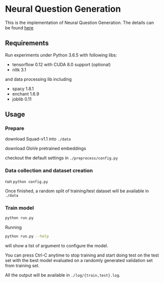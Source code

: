 # Neural Question Generation

This is the implementation of Neural Question Generation. The details can be found [here](QG_report.pdf)

## Requirements
Run experiments under Python 3.6.5 with following libs:

* tensorflow 0.12 with CUDA 8.0 support (optional)
* nltk 3.1

and data processing lib including

- spacy 1.8.1
- enchant 1.6.9
- joblib 0.11

## Usage
### Prepare
download Squad-v1.1 into `./data`

download GloVe pretrained embeddings

checkout the default settings in `./preprocess/config.py`
### Data collection and dataset creation
run `python config.py`

Once finished, a random split of training/test dataset will be available in `./data`

### Train model

```bash
python run.py
```

Running

```bash
python run.py --help
```

will show a list of argument to configure the model. 

You can press Ctrl-C anytime to stop training and start doing test on the test set with the best model evaluated on a randomly generated validation set from training set.

All the output will be available in `./log/{train,test}.log`.

